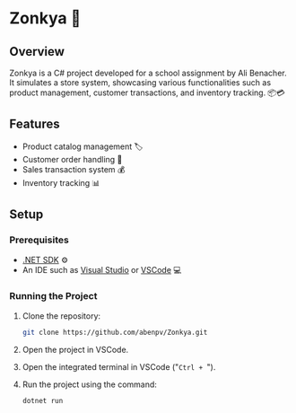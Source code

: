 # Zonkya 🛒

## Overview
Zonkya is a C# project developed for a school assignment by Ali Benacher. It simulates a store system, showcasing various functionalities such as product management, customer transactions, and inventory tracking. 📦💳

## Features
- Product catalog management 🏷️
- Customer order handling 🧾
- Sales transaction system 💰
- Inventory tracking 📊

## Setup

### Prerequisites
- [.NET SDK](https://dotnet.microsoft.com/download) ⚙️
- An IDE such as [Visual Studio](https://visualstudio.microsoft.com/) or [VSCode](https://code.visualstudio.com/) 💻

### Running the Project
1. Clone the repository:
    ```bash
    git clone https://github.com/abenpv/Zonkya.git
    ```

2. Open the project in VSCode.

3. Open the integrated terminal in VSCode ("`Ctrl + `").

4. Run the project using the command:
    ```bash
    dotnet run
    ```
